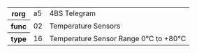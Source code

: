 <table>
    <tr>
      <th>rorg</th>
      <td>a5</td>
      <td>4BS Telegram</td>
    </tr>
    <tr>
      <th>func</th>
      <td>02</td>
      <td>Temperature Sensors</td>
    </tr>
    <tr>
      <th>type</th>
      <td>16</td>
      <td>Temperature Sensor Range 0°C to +80°C</td>
    </tr>
  </table>